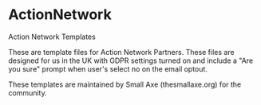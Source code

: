# ActionNetwork
Action Network Templates

These are template files for Action Network Partners. These files are designed for us in the UK with GDPR settings turned on and include a "Are you sure" prompt when user's select no on the email optout.

These templates are maintained by Small Axe (thesmallaxe.org) for the community.
